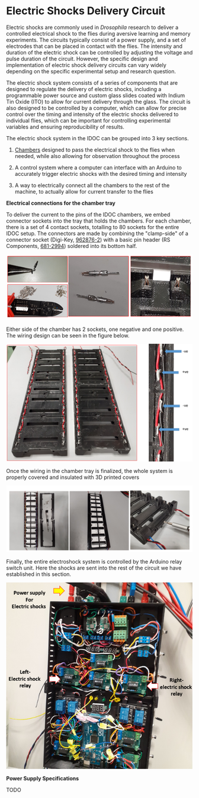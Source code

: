 # **Electric Shocks Delivery Circuit**

Electric shocks are commonly used in *Drosophila* research to deliver a controlled electrical shock to the flies during aversive learning and memory experiments. The circuits typically consist of a power supply, and a set of electrodes that can be placed in contact with the flies. The intensity and duration of the electric shock can be controlled by adjusting the voltage and pulse duration of the circuit. However, the specific design and implementation of electric shock delivery circuits can vary widely depending on the specific experimental setup and research question.

The electric shock system consists of a series of components that are designed to regulate the delivery of electric shocks, including a programmable power source and custom glass slides coated with Indium Tin Oxide (ITO) to allow for current delivery through the glass. The circuit is also designed to be controlled by a computer, which can allow for precise control over the timing and intensity of the electric shocks delivered to individual flies, which can be important for controlling experimental variables and ensuring reproducibility of results.

The electric shock system in the IDOC can be grouped into 3 key sections.

1. [Chambers](../IDOC-Chamber_Assembly) designed to pass the electrical shock to the flies when needed, while also allowing for observation throughout the process

2. A control system where a computer can interface with an Arduino to accurately trigger electric shocks with the desired timing and intensity

3. A way to electrically connect all the chambers to the rest of the machine, to actually allow for current transfer to the flies

**Electrical connections for the chamber tray**

To deliver the current to the pins of the IDOC chambers, we embed connector sockets into the tray that holds the chambers. For each chamber, there is a set of 4 contact sockets, totalling to 80 sockets for the entire IDOC setup. The connectors are made by combining the "clamp-side" of a connector socket (Digi-Key, [962876-2](https://www.digikey.be/en/products/detail/te-connectivity-amp-connectors/962876-2/2332160)) with a basic pin header (RS Components, [681-2994](https://benl.rs-online.com/web/p/pcb-headers/6812994/)) soldered into its bottom half.

![ESock-socket.PNG](../assets/Images/ESock-socket.PNG)

Either side of the chamber has 2 sockets, one negative and one positive. The wiring design can be seen in the figure below.

![ESock-socket-connection.PNG](../assets/Images/ESock-socket-connection.PNG)

Once the wiring in the chamber tray is finalized, the whole system is properly covered and insulated with 3D printed covers

![ESock-socket-connection-cover.PNG](../assets/Images/ESock-socket-connection-cover.PNG)

Finally, the entire electroshock system is controlled by the Arduino relay switch unit. Here the shocks are sent into the rest of the circuit we have established in this section.

![ESock-Arduino-relay.PNG](../assets/Images/ESock-Arduino-relay.PNG)

**Power Supply Specifications**

TODO